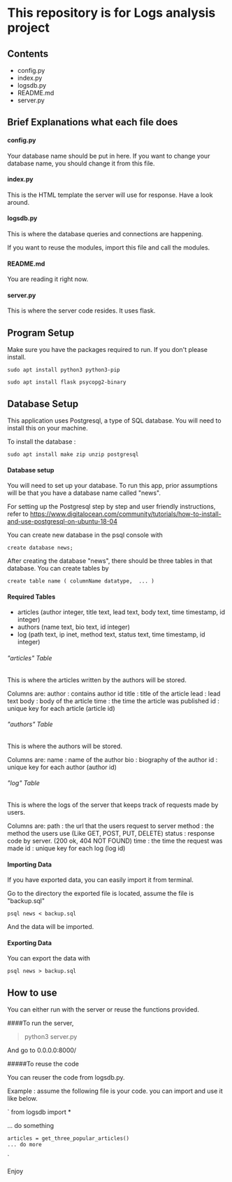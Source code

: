 # This repository is for Logs analysis project

## Contents

- config.py
- index.py
- logsdb.py
- README.md
- server.py

## Brief Explanations what each file does

#### config.py

Your database name should be put in here. If you want to change your database name, you should change it from this file.

#### index.py

This is the HTML template the server will use for response. Have a look around.

#### logsdb.py

This is where the database queries and connections are happening.

If you want to reuse the modules, import this file and call the modules.

#### README.md

You are reading it right now.

#### server.py

This is where the server code resides. It uses flask.

## Program Setup

Make sure you have the packages required to run. If you don't please install.

`sudo apt install python3 python3-pip`

`sudo apt install flask psycopg2-binary`

## Database Setup

This application uses Postgresql, a type of SQL database. You will need to install this on your machine.

To install the database :

`sudo apt install make zip unzip postgresql`

#### Database setup

You will need to set up your database. To run this app, prior assumptions will be that you have a database name called "news".

For setting up the Postgresql step by step and user friendly instructions, refer to https://www.digitalocean.com/community/tutorials/how-to-install-and-use-postgresql-on-ubuntu-18-04

You can create new database in the psql console with 

`create database news;` 

After creating the database "news", there should be three tables in that database. You can create tables by 

`create table name (
	columnName datatype, 
	...
)`

#### Required Tables

- articles (author integer, title text, lead text, body text, time timestamp, id integer)
- authors (name text, bio text, id integer)
- log (path text, ip inet, method text, status text, time timestamp, id integer)

###### "articles" Table

This is where the articles written by the authors will be stored. 

Columns are:
author : contains author id
title : title of the article
lead : lead text
body : body of the article
time : the time the article was published
id : unique key for each article (article id)

###### "authors" Table

This is where the authors will be stored.

Columns are:
name : name of the author
bio : biography of the author
id : unique key for each author (author id)

###### "log" Table

This is where the logs of the server that keeps track of requests made by users.

Columns are:
path : the url that the users request to server
method : the method the users use (Like GET, POST, PUT, DELETE)
status : response code by server. (200 ok, 404 NOT FOUND)
time : the time the request was made
id : unique key for each log (log id)

#### Importing Data

If you have exported data, you can easily import it from terminal.

Go to the directory the exported file is located, assume the file is "backup.sql"

`psql news < backup.sql`

And the data will be imported.

#### Exporting Data

You can export the data with

`psql news > backup.sql`

## How to use

You can either run with the server or reuse the functions provided.

####To run the server, 

> python3 server.py

And go to 0.0.0.0:8000/

#####To reuse the code

You can reuser the code from logsdb.py. 

Example : assume the following file is your code. you can import and use it like below.

`
from logsdb import *

... do something

    articles = get_three_popular_articles()
    ... do more

`

Enjoy
